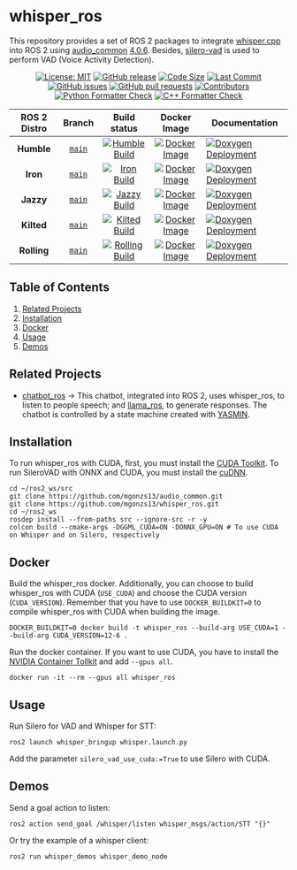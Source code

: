 # whisper_ros

This repository provides a set of ROS 2 packages to integrate [whisper.cpp](https://github.com/ggerganov/whisper.cpp) into ROS 2 using [audio_common](https://github.com/mgonzs13/audio_common) [4.0.6](https://github.com/mgonzs13/audio_common/releases/tag/4.0.6). Besides, [silero-vad](https://github.com/snakers4/silero-vad) is used to perform VAD (Voice Activity Detection).

<div align="center">

[![License: MIT](https://img.shields.io/badge/GitHub-MIT-informational)](https://opensource.org/license/mit) [![GitHub release](https://img.shields.io/github/release/mgonzs13/whisper_ros.svg)](https://github.com/mgonzs13/whisper_ros/releases) [![Code Size](https://img.shields.io/github/languages/code-size/mgonzs13/whisper_ros.svg?branch=main)](https://github.com/mgonzs13/whisper_ros?branch=main) [![Last Commit](https://img.shields.io/github/last-commit/mgonzs13/whisper_ros.svg)](https://github.com/mgonzs13/whisper_ros/commits/main) [![GitHub issues](https://img.shields.io/github/issues/mgonzs13/whisper_ros)](https://github.com/mgonzs13/whisper_ros/issues) [![GitHub pull requests](https://img.shields.io/github/issues-pr/mgonzs13/whisper_ros)](https://github.com/mgonzs13/whisper_ros/pulls) [![Contributors](https://img.shields.io/github/contributors/mgonzs13/whisper_ros.svg)](https://github.com/mgonzs13/whisper_ros/graphs/contributors) [![Python Formatter Check](https://github.com/mgonzs13/whisper_ros/actions/workflows/python-formatter.yml/badge.svg?branch=main)](https://github.com/mgonzs13/whisper_ros/actions/workflows/python-formatter.yml?branch=main) [![C++ Formatter Check](https://github.com/mgonzs13/whisper_ros/actions/workflows/cpp-formatter.yml/badge.svg?branch=main)](https://github.com/mgonzs13/whisper_ros/actions/workflows/cpp-formatter.yml?branch=main)

| ROS 2 Distro |                           Branch                            |                                                                                                         Build status                                                                                                         |                                                                 Docker Image                                                                 | Documentation                                                                                                                                                      |
| :----------: | :---------------------------------------------------------: | :--------------------------------------------------------------------------------------------------------------------------------------------------------------------------------------------------------------------------: | :------------------------------------------------------------------------------------------------------------------------------------------: | ------------------------------------------------------------------------------------------------------------------------------------------------------------------ |
|  **Humble**  | [`main`](https://github.com/mgonzs13/whisper_ros/tree/main) |  [![Humble Build](https://github.com/mgonzs13/whisper_ros/actions/workflows/humble-docker-build.yml/badge.svg?branch=main)](https://github.com/mgonzs13/whisper_ros/actions/workflows/humble-docker-build.yml?branch=main)   |  [![Docker Image](https://img.shields.io/badge/Docker%20Image%20-humble-blue)](https://hub.docker.com/r/mgons/whisper_ros/tags?name=humble)  | [![Doxygen Deployment](https://github.com/mgonzs13/whisper_ros/actions/workflows/doxygen-deployment.yml/badge.svg)](https://mgonzs13.github.io/whisper_ros/latest) |
|   **Iron**   | [`main`](https://github.com/mgonzs13/whisper_ros/tree/main) |     [![Iron Build](https://github.com/mgonzs13/whisper_ros/actions/workflows/iron-docker-build.yml/badge.svg?branch=main)](https://github.com/mgonzs13/whisper_ros/actions/workflows/iron-docker-build.yml?branch=main)      |    [![Docker Image](https://img.shields.io/badge/Docker%20Image%20-iron-blue)](https://hub.docker.com/r/mgons/whisper_ros/tags?name=iron)    | [![Doxygen Deployment](https://github.com/mgonzs13/whisper_ros/actions/workflows/doxygen-deployment.yml/badge.svg)](https://mgonzs13.github.io/whisper_ros/latest) |
|  **Jazzy**   | [`main`](https://github.com/mgonzs13/whisper_ros/tree/main) |    [![Jazzy Build](https://github.com/mgonzs13/whisper_ros/actions/workflows/jazzy-docker-build.yml/badge.svg?branch=main)](https://github.com/mgonzs13/whisper_ros/actions/workflows/jazzy-docker-build.yml?branch=main)    |   [![Docker Image](https://img.shields.io/badge/Docker%20Image%20-jazzy-blue)](https://hub.docker.com/r/mgons/whisper_ros/tags?name=jazzy)   | [![Doxygen Deployment](https://github.com/mgonzs13/whisper_ros/actions/workflows/doxygen-deployment.yml/badge.svg)](https://mgonzs13.github.io/whisper_ros/latest) |
|  **Kilted**  | [`main`](https://github.com/mgonzs13/whisper_ros/tree/main) |  [![Kilted Build](https://github.com/mgonzs13/whisper_ros/actions/workflows/kilted-docker-build.yml/badge.svg?branch=main)](https://github.com/mgonzs13/whisper_ros/actions/workflows/kilted-docker-build.yml?branch=main)   |  [![Docker Image](https://img.shields.io/badge/Docker%20Image%20-kilted-blue)](https://hub.docker.com/r/mgons/whisper_ros/tags?name=kilted)  | [![Doxygen Deployment](https://github.com/mgonzs13/whisper_ros/actions/workflows/doxygen-deployment.yml/badge.svg)](https://mgonzs13.github.io/whisper_ros/latest) |
| **Rolling**  | [`main`](https://github.com/mgonzs13/whisper_ros/tree/main) | [![Rolling Build](https://github.com/mgonzs13/whisper_ros/actions/workflows/rolling-docker-build.yml/badge.svg?branch=main)](https://github.com/mgonzs13/whisper_ros/actions/workflows/rolling-docker-build.yml?branch=main) | [![Docker Image](https://img.shields.io/badge/Docker%20Image%20-rolling-blue)](https://hub.docker.com/r/mgons/whisper_ros/tags?name=rolling) | [![Doxygen Deployment](https://github.com/mgonzs13/whisper_ros/actions/workflows/doxygen-deployment.yml/badge.svg)](https://mgonzs13.github.io/whisper_ros/latest) |

</div>

## Table of Contents

1. [Related Projects](#related-projects)
2. [Installation](#installation)
3. [Docker](#docker)
4. [Usage](#usage)
5. [Demos](#demos)

## Related Projects

- [chatbot_ros](https://github.com/mgonzs13/chatbot_ros) &rarr; This chatbot, integrated into ROS 2, uses whisper_ros, to listen to people speech; and [llama_ros](https://github.com/mgonzs13/llama_ros/tree/main), to generate responses. The chatbot is controlled by a state machine created with [YASMIN](https://github.com/uleroboticsgroup/yasmin).

## Installation

To run whisper_ros with CUDA, first, you must install the [CUDA Toolkit](https://developer.nvidia.com/cuda-toolkit). To run SileroVAD with ONNX and CUDA, you must install the [cuDNN](https://developer.nvidia.com/cudnn-downloads).

```shell
cd ~/ros2_ws/src
git clone https://github.com/mgonzs13/audio_common.git
git clone https://github.com/mgonzs13/whisper_ros.git
cd ~/ros2_ws
rosdep install --from-paths src --ignore-src -r -y
colcon build --cmake-args -DGGML_CUDA=ON -DONNX_GPU=ON # To use CUDA on Whisper and on Silero, respectively
```

## Docker

Build the whisper_ros docker. Additionally, you can choose to build whisper_ros with CUDA (`USE_CUDA`) and choose the CUDA version (`CUDA_VERSION`). Remember that you have to use `DOCKER_BUILDKIT=0` to compile whisper_ros with CUDA when building the image.

```shell
DOCKER_BUILDKIT=0 docker build -t whisper_ros --build-arg USE_CUDA=1 --build-arg CUDA_VERSION=12-6 .
```

Run the docker container. If you want to use CUDA, you have to install the [NVIDIA Container Tollkit](https://docs.nvidia.com/datacenter/cloud-native/container-toolkit/latest/install-guide.html) and add `--gpus all`.

```shell
docker run -it --rm --gpus all whisper_ros
```

## Usage

Run Silero for VAD and Whisper for STT:

```shell
ros2 launch whisper_bringup whisper.launch.py
```

Add the parameter `silero_vad_use_cuda:=True` to use Silero with CUDA.

## Demos

Send a goal action to listen:

```shell
ros2 action send_goal /whisper/listen whisper_msgs/action/STT "{}"
```

Or try the example of a whisper client:

```shell
ros2 run whisper_demos whisper_demo_node
```
